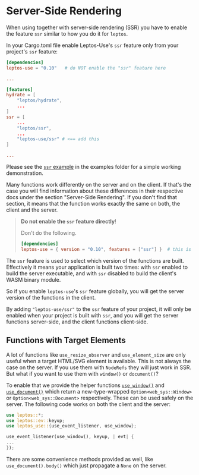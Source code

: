 # Server-Side Rendering

When using together with server-side rendering (SSR) you have to enable the feature `ssr` similar to
how you do it for `leptos`.

In your Cargo.toml file enable Leptos-Use's `ssr` feature only from your project's `ssr` feature:

```toml
[dependencies]
leptos-use = "0.10"   # do NOT enable the "ssr" feature here

...

[features]
hydrate = [
    "leptos/hydrate",
    ...
]
ssr = [
    ...
    "leptos/ssr",
    ...
    "leptos-use/ssr" # <== add this
]

...
```

Please see the [`ssr` example](https://github.com/synphonyte/leptos-use/blob/main/examples/ssr) in the examples folder
for a simple working demonstration.

Many functions work differently on the server and on the client. If that's the case you will
find information about these differences in their respective docs under the section "Server-Side Rendering".
If you don't find that section, it means that the function works exactly the same on both, the client
and the server.

> **Do not enable the `ssr` feature directly**!
>
> Don't do the following.
> ```toml
> [dependencies]
> leptos-use = { version = "0.10", features = ["ssr"] }  # this is wrong
> ```

The `ssr` feature is used to select which version of the functions are built.
Effectively it means your application is built two times: with `ssr` enabled to
build the server executable, and with `ssr` disabled to build the client's WASM
binary module.

So if you enable `leptos-use`'s `ssr` feature globally, you will get the server
version of the functions in the client.

By adding `"leptos-use/ssr"` to the `ssr` feature of your project, it will only
be enabled when your project is built with `ssr`, and you will get the server
functions server-side, and the client functions client-side.

## Functions with Target Elements

A lot of functions like `use_resize_observer` and `use_element_size` are only useful when a target HTML/SVG element is
available. This is not always the case on the server. If you use them with `NodeRefs` they will just work in SSR.
But what if you want to use them with `window()` or `document()`?

To enable that we provide the helper functions [`use_window()`](elements/use_window.md)
and [`use_document()`](elements/use_document.md) which return
a new-type-wrapped `Option<web_sys::Window>` or `Option<web_sys::Document>` respectively. These can be
used safely on the server. The following code works on both the client and the server:

```rust
use leptos::*;
use leptos::ev::keyup;
use leptos_use::{use_event_listener, use_window};

use_event_listener(use_window(), keyup, | evt| {
...
});
```

There are some convenience methods provided as well, like `use_document().body()` which
just propagate a `None` on the server.

